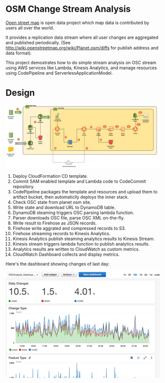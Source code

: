 # OSM Change Stream Analysis


[Open street map](http://www.openstreetmap.org/) is open data project which
map data is contributed by users all over the world.

It provides a replication data stream where all user changes are aggregated
and published periodically. (See http://wiki.openstreetmap.org/wiki/Planet.osm/diffs 
for publish address and data format).

This project demostrates how to do simple stream analysis on OSC stream using 
AWS services like Lambda, Kinesis Analytics, and manage resources using 
CodePipeline and ServerlessApplicationModel.

# Design

![Architecture](assets/architect-v1-fs8.png)

1. Deploy CloudFormation CD template.
2. Commit SAM enabled template and Lambda code to CodeCommit repository.
3. CodePipeline packages the template and resources and upload them to artifact bucket, then automaticlly deploys the inner stack.
4. Check OSC state from planet osm site.
5. Write state and download URL to DynamoDB table.
6. DynamoDB steaming triggers OSC parsing lambda function.
7. Parser downloads OSC file, parse OSC XML on-the-fly.
8. Write result to Firehose as JSON records.
9. Firehose write aggrated and compressed records to S3.
10. Firehose streaming records to Kinesis Analytics.
11. Kinesis Analytics publish steaming analytics results to Kinesis Stream.
12. Kinesis stream triggers lambda function to publish analytics results.
13. Analytics results are written to CloudWatch as custom metrics.
14. CloudWatch Dashboard collects and display metrics.

Here's the dashboard showing changes of last day:

![Dashboard](assets/dashboard-v1-fs8.png)

